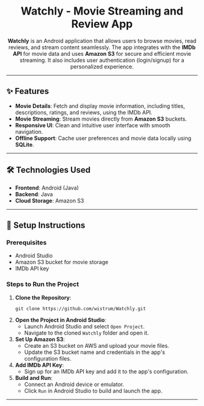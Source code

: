 <h1 align="center">Watchly - Movie Streaming and Review App</h1>

<p align="center">
  <strong>Watchly</strong> is an Android application that allows users to browse movies, read reviews, and stream content seamlessly. The app integrates with the <strong>IMDb API</strong> for movie data and uses <strong>Amazon S3</strong> for secure and efficient movie streaming. It also includes user authentication (login/signup) for a personalized experience.
</p>

---

<h2>✨ Features</h2>
<ul>
  <li><strong>Movie Details</strong>: Fetch and display movie information, including titles, descriptions, ratings, and reviews, using the IMDb API.</li>
  <li><strong>Movie Streaming</strong>: Stream movies directly from <strong>Amazon S3</strong> buckets.</li>
  <li><strong>Responsive UI</strong>: Clean and intuitive user interface with smooth navigation.</li>
  <li><strong>Offline Support</strong>: Cache user preferences and movie data locally using <strong>SQLite</strong>.</li>
</ul>

---

<h2>🛠 Technologies Used</h2>
<ul>
  <li><strong>Frontend</strong>: Android (Java)</li>
  <li><strong>Backend</strong>: Java</li>
  <li><strong>Cloud Storage</strong>: Amazon S3</li>
</ul>

---

<h2>🚀 Setup Instructions</h2>

<h3>Prerequisites</h3>
<ul>
  <li>Android Studio</li>
  <li>Amazon S3 bucket for movie storage</li>
  <li>IMDb API key</li>
</ul>

<h3>Steps to Run the Project</h3>
<ol>
  <li><strong>Clone the Repository</strong>:
    <pre><code>git clone https://github.com/wistrum/Watchly.git</code></pre>
  </li>
  <li><strong>Open the Project in Android Studio</strong>:
    <ul>
      <li>Launch Android Studio and select <code>Open Project</code>.</li>
      <li>Navigate to the cloned <code>Watchly</code> folder and open it.</li>
    </ul>
  </li>
  <li><strong>Set Up Amazon S3</strong>:
    <ul>
      <li>Create an S3 bucket on AWS and upload your movie files.</li>
      <li>Update the S3 bucket name and credentials in the app's configuration files.</li>
    </ul>
  </li>
  <li><strong>Add IMDb API Key</strong>:
    <ul>
      <li>Sign up for an IMDb API key and add it to the app's configuration.</li>
    </ul>
  </li>
  <li><strong>Build and Run</strong>:
    <ul>
      <li>Connect an Android device or emulator.</li>
      <li>Click <code>Run</code> in Android Studio to build and launch the app.</li>
    </ul>
  </li>
</ol>

---
